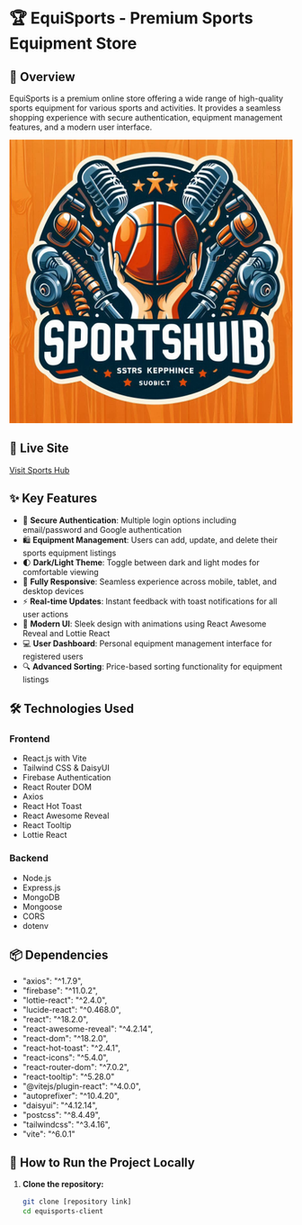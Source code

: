 # 🏆 EquiSports - Premium Sports Equipment Store


## 🎯 Overview
EquiSports is a premium online store offering a wide range of high-quality sports equipment for various sports and activities. It provides a seamless shopping experience with secure authentication, equipment management features, and a modern user interface.

![EquiSports Banner](public/logo.png)

## 🎯 Live Site
[Visit Sports Hub](https://sports-equipment-online-cb91b.web.app)

## ✨ Key Features

- 🔐 **Secure Authentication**: Multiple login options including email/password and Google authentication
- 🛍️ **Equipment Management**: Users can add, update, and delete their sports equipment listings
- 🌓 **Dark/Light Theme**: Toggle between dark and light modes for comfortable viewing
- 📱 **Fully Responsive**: Seamless experience across mobile, tablet, and desktop devices
- ⚡ **Real-time Updates**: Instant feedback with toast notifications for all user actions
- 🎨 **Modern UI**: Sleek design with animations using React Awesome Reveal and Lottie React
- 💻 **User Dashboard**: Personal equipment management interface for registered users
- 🔍 **Advanced Sorting**: Price-based sorting functionality for equipment listings

## 🛠️ Technologies Used

### Frontend
- React.js with Vite
- Tailwind CSS & DaisyUI
- Firebase Authentication
- React Router DOM
- Axios
- React Hot Toast
- React Awesome Reveal
- React Tooltip
- Lottie React

### Backend
- Node.js
- Express.js
- MongoDB
- Mongoose
- CORS
- dotenv

## 📦 Dependencies

- "axios": "^1.7.9",
- "firebase": "^11.0.2",
- "lottie-react": "^2.4.0",
- "lucide-react": "^0.468.0",
- "react": "^18.2.0",
- "react-awesome-reveal": "^4.2.14",
- "react-dom": "^18.2.0",
- "react-hot-toast": "^2.4.1",
- "react-icons": "^5.4.0",
- "react-router-dom": "^7.0.2",
- "react-tooltip": "^5.28.0"
- "@vitejs/plugin-react": "^4.0.0",
- "autoprefixer": "^10.4.20",
- "daisyui": "^4.12.14",
- "postcss": "^8.4.49",
- "tailwindcss": "^3.4.16",
- "vite": "^6.0.1"

## 🚀 How to Run the Project Locally

1. **Clone the repository:**
   ```bash
   git clone [repository link]
   cd equisports-client
